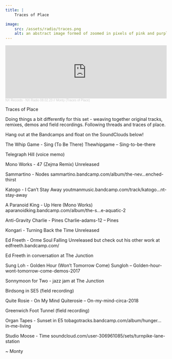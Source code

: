```yaml
---
title: | 
    Traces of Place

image:
    src: /assets/radio/traces.png
    alt: an abstract image formed of zoomed in pixels of pink and purple
---
```


<iframe width="100%" height="166" scrolling="no" frameborder="no" allow="autoplay" src="https://w.soundcloud.com/player/?url=https%3A//api.soundcloud.com/tracks/1448213542&color=%23000000&auto_play=false&hide_related=false&show_comments=true&show_user=true&show_reposts=false&show_teaser=true"></iframe><div style="font-size: 10px; color: #cccccc;line-break: anywhere;word-break: normal;overflow: hidden;white-space: nowrap;text-overflow: ellipsis; font-family: Interstate,Lucida Grande,Lucida Sans Unicode,Lucida Sans,Garuda,Verdana,Tahoma,sans-serif;font-weight: 100;"><a href="https://soundcloud.com/nxrecords" title="NX Records" target="_blank" style="color: #cccccc; text-decoration: none;">NX Records</a> · <a href="https://soundcloud.com/nxrecords/nx-radio-080223-monty" title="NX Radio 08.02.23 // Monty (Traces of Place)" target="_blank" style="color: #cccccc; text-decoration: none;">NX Radio 08.02.23 // Monty (Traces of Place)</a></div>

Traces of Place

Doing things a bit differently for this set - weaving together original tracks, remixes, demos and field recordings. Following threads and traces of place.

Hang out at the Bandcamps and float on the SoundClouds below!

The Whip Game - Sing (To Be There)
Thewhipgame – Sing-to-be-there

Telegraph Hill (voice memo)

Mono Works - 47 (Zejma Remix)
Unreleased

Sammartino - Nodes
sammartino.bandcamp.com/album/the-nev…enched-thirst

Katogo - I Can’t Stay Away
youtmanmusic.bandcamp.com/track/katogo…nt-stay-away

A Paranoid King - Up Here (Mono Works)
aparanoidking.bandcamp.com/album/the-s…e-aquatic-2

Anti-Gravity Charlie - Pines
Charlie-adams-12 – Pines

Kongari - Turning Back the Time
Unreleased

Ed Freeth - Orme Soul Falling
Unreleased but check out his other work at edfreeth.bandcamp.com/

Ed Freeth in conversation at The Junction

Sung Loh - Golden Hour (Won’t Tomorrow Come)
Sungloh – Golden-hour-wont-tomorrow-come-demos-2017

Sonnymoon for Two - jazz jam at The Junction

Birdsong in SE5 (field recording)

Quite Rosie - On My Mind
Quiterosie – On-my-mind-circa-2018

Greenwich Foot Tunnel (field recording)

Organ Tapes - Sunset in E5
tobagotracks.bandcamp.com/album/hunger…in-me-living

Studio Moose - Time
soundcloud.com/user-306961085/sets/turnpike-lane-station

~ Monty